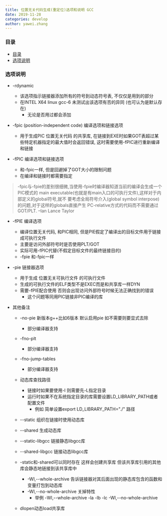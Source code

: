 ```yaml
---
title: 位置无关代码生成(重定位)选项和说明 GCC     
date: 2019-11-28
categories: develop 
author: yawei.zhang 
---
```


### 目录  
- [目录](#目录)
- [选项说明](#选项说明)


### 选项说明      


* -rdynamic  
  * 该选项指示链接器添加所有的符号到动态符号表, 不仅仅是用到的部分  
  * 在INTEL X64 linux gcc-6 未测试出该选项有否的异同 (也可认为是默认存在)   
    * 无论是否用过都会添加  

* -fpic    (position-independent code)  编译选项和链接选项  
  * 用于生成PIC 位置无关代码 的共享库, 在链接到EXE时如果GOT表超过某些特定机器指定的最大值时会返回错误, 这时需要使用-fPIC进行重新编译和链接   
* -fPIC 编译选项和链接选项  
  * 和-fpic一样, 但是回避掉了GOT大小的限制问题  
  * 在编译和链接时都需要指定    


> -fpic与-fpie的差别很细微,当使用-fpie时编译器知道当前的编译会生成一个PIC模式的 main executable(也就是有main入口的可执行文件),这样对于内部定义的global符号,就不 要考虑全局符号介入(global symbol interpose)的问题,对于这样的globals直接产生 PC-relative方式的代码而不需要通过GOT/PLT. –Ian Lance Taylor  


* -fPIE  编译选项 
  * 编译位置无关代码, 和PIC相同, 但是PIE假定了编译出的目标文件用于链接成可执行文件  
  * 主要是访问外部符号时是否使用PLT/GOT  
  * 实际可用-fPIC代替(不假定目标文件的最终链接目的)   
  * -fpie 和-fpic一样  

* -pie  链接器选项
  * 用于生成 位置无关可执行文件 的可执行文件  
  * 生成的可执行文件的ELF类型不是EXEC而是和共享库一样DYN
  * 需要-fPIE配合使用 否则会出现访问外部符号时候无法正确找到的错误  
    * 这个问题等同用PIC链接非PIC编译的库

* 其他备注  

  * -no-pie  新版本g++比如6版本 默认启用pie 如不需要则要显式去除  
    * 部分编译器支持  

  * -fno-plt  
    * 部分编译器支持  

  * -fno-jump-tables
    * 部分编译器支持  
  
  * 动态库查找路径
    * 链接时如果要使用-l 则需要先-L指定目录  
    * 运行时如果不在系统指定目录的库需要设置LD_LIBRARY_PATH或者配置文件
      * 例如 简单设置export LD_LIBRARY_PATH="./" 路径    
  
  * --static 组织在链接时使用动态库

  * --shared 生成动态库

  * --static-libgcc 链接静态libgcc库

  * --shared-libgcc 链接动态libgcc库

  * -static和-shared可以同时存在 这样会创建共享库 但该共享库引用的其他库会静态地链接到该共享库中  
    * -Wl,--whole-archive 告诉链接器对其后面出现的静态库包含的函数和变量打包到动态库  
    * -Wl,--no-whole-archive 关掉特性  
      * 举例  -Wl,--whole-archive -la -lb -lc -Wl,--no-whole-archive

  * dlopen动态load共享库
